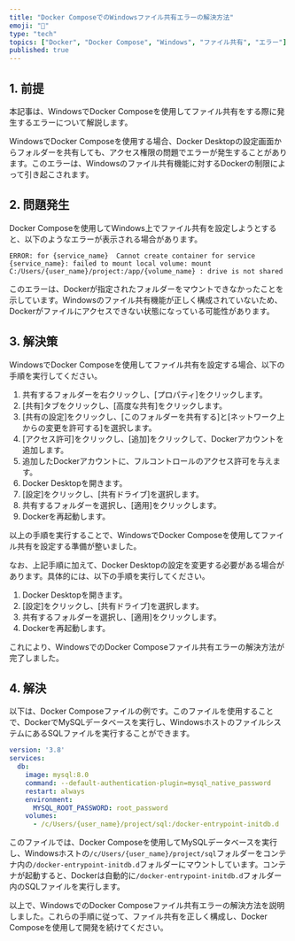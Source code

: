 ```yaml
---
title: "Docker ComposeでのWindowsファイル共有エラーの解決方法"
emoji: "🐳"
type: "tech"
topics: ["Docker", "Docker Compose", "Windows", "ファイル共有", "エラー"]
published: true
---
```


## 1. 前提

本記事は、WindowsでDocker Composeを使用してファイル共有をする際に発生するエラーについて解説します。

WindowsでDocker Composeを使用する場合、Docker Desktopの設定画面からフォルダーを共有しても、アクセス権限の問題でエラーが発生することがあります。このエラーは、Windowsのファイル共有機能に対するDockerの制限によって引き起こされます。

## 2. 問題発生

Docker Composeを使用してWindows上でファイル共有を設定しようとすると、以下のようなエラーが表示される場合があります。

```
ERROR: for {service_name}  Cannot create container for service {service_name}: failed to mount local volume: mount C:/Users/{user_name}/project:/app/{volume_name} : drive is not shared
```

このエラーは、Dockerが指定されたフォルダーをマウントできなかったことを示しています。Windowsのファイル共有機能が正しく構成されていないため、Dockerがファイルにアクセスできない状態になっている可能性があります。

## 3. 解決策

WindowsでDocker Composeを使用してファイル共有を設定する場合、以下の手順を実行してください。

1. 共有するフォルダーを右クリックし、[プロパティ]をクリックします。
2. [共有]タブをクリックし、[高度な共有]をクリックします。
3. [共有の設定]をクリックし、[このフォルダーを共有する]と[ネットワーク上からの変更を許可する]を選択します。
4. [アクセス許可]をクリックし、[追加]をクリックして、Dockerアカウントを追加します。
5. 追加したDockerアカウントに、フルコントロールのアクセス許可を与えます。
6. Docker Desktopを開きます。
7. [設定]をクリックし、[共有ドライブ]を選択します。
8. 共有するフォルダーを選択し、[適用]をクリックします。
9. Dockerを再起動します。

以上の手順を実行することで、WindowsでDocker Composeを使用してファイル共有を設定する準備が整いました。

なお、上記手順に加えて、Docker Desktopの設定を変更する必要がある場合があります。具体的には、以下の手順を実行してください。

1. Docker Desktopを開きます。
2. [設定]をクリックし、[共有ドライブ]を選択します。
3. 共有するフォルダーを選択し、[適用]をクリックします。
4. Dockerを再起動します。

これにより、WindowsでのDocker Composeファイル共有エラーの解決方法が完了しました。

## 4. 解決

以下は、Docker Composeファイルの例です。このファイルを使用することで、DockerでMySQLデータベースを実行し、WindowsホストのファイルシステムにあるSQLファイルを実行することができます。

```yaml
version: '3.8'
services:
  db:
    image: mysql:8.0
    command: --default-authentication-plugin=mysql_native_password
    restart: always
    environment:
      MYSQL_ROOT_PASSWORD: root_password
    volumes:
      - /c/Users/{user_name}/project/sql:/docker-entrypoint-initdb.d
```

このファイルでは、Docker Composeを使用してMySQLデータベースを実行し、Windowsホストの`/c/Users/{user_name}/project/sql`フォルダーをコンテナ内の`/docker-entrypoint-initdb.d`フォルダーにマウントしています。コンテナが起動すると、Dockerは自動的に`/docker-entrypoint-initdb.d`フォルダー内のSQLファイルを実行します。

以上で、WindowsでのDocker Composeファイル共有エラーの解決方法を説明しました。これらの手順に従って、ファイル共有を正しく構成し、Docker Composeを使用して開発を続けてください。
